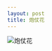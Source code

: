 ```yaml
---
layout: post
title: 炮仗花
---
```


<img src="https://img.nikonsrc.com/image/IsDqx0NQjJEK4auyZM_CD0AFkee9s3Y7AWTanMPcict2M_nqelHIpU-cZqK6FRukgpeLFCvWMp0/item.JPG" original="https://img.nikonsrc.com/image/IsDqx0NQjJEK4auyZM_CD0AFkee9s3Y7AWTanMPcict2M_nqelHIpfXdj13OBEl5UvMF2YvsSiFi_pWM54Un4Q/item.JPG" alt="炮仗花" onclick="javascript:enlarge(this)" class="toEnlarge" >
